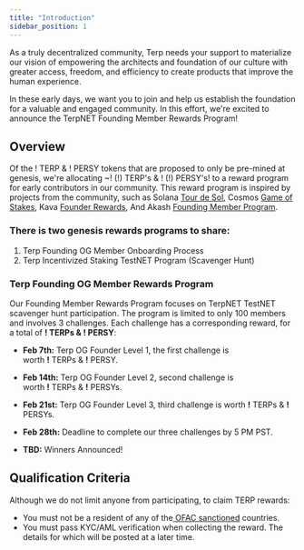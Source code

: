 ```yaml
---
title: "Introduction"
sidebar_position: 1
---
```

As a truly decentralized community, Terp needs your support to materialize our vision of empowering the architects and foundation of our culture with greater access, freedom, and efficiency to create products that improve the human experience.

In these early days, we want you to join and help us establish the foundation for a valuable and engaged community. In this effort, we're excited to announce the TerpNET Founding Member Rewards Program!

## Overview 
Of the ! TERP & ! PERSY tokens that are proposed to only be pre-mined at genesis, we're allocating ~! (!) TERP's & ! (!) PERSY's! to a reward program for early contributors in our community. This reward program is inspired by projects from the community, such as Solana [Tour de Sol](https://solana.com/tds), Cosmos [Game of Stakes](https://github.com/cosmos/game-of-stakes), Kava [Founder Rewards](https://github.com/Kava-Labs/kava/blob/master/docs/REWARDS.md), And Akash [Founding Member Program](https://akash.network/).

### There is two genesis rewards programs to share:
1) Terp Founding OG Member Onboarding Process
2) Terp Incentivized Staking TestNET Program (Scavenger Hunt)

### Terp Founding OG Member Rewards Program
Our Founding Member Rewards Program focuses on TerpNET TestNET scavenger hunt participation. The program is limited to only 100 members and involves 3 challenges. Each challenge has a corresponding reward, for a total of **! TERPs & ! PERSY**:

- **Feb 7th:** Terp OG Founder Level 1, the first challenge is \
worth **!** TERPs & **!** PERSY.

- **Feb 14th:** Terp OG Founder Level 2, second challenge is \
worth **!** TERPs & **!** PERSYs.

- **Feb 21st:** Terp OG Founder Level 3, third challenge is worth **!** TERPs & **!** PERSYs.

- **Feb 28th:** Deadline to complete our three challenges by 5 PM PST.

- **TBD:** Winners Announced!

## Qualification Criteria
Although we do not limit anyone from participating, to claim TERP rewards:
- You must not be a resident of any of the[ OFAC sanctioned](https://home.treasury.gov/policy-issues/office-of-foreign-assets-control-sanctions-programs-and-information) countries.
- You must pass KYC/AML verification when collecting the reward. The details for which will be posted at a later time.
